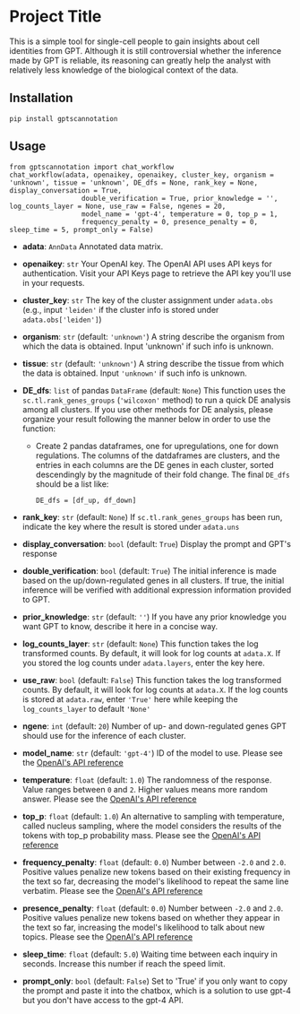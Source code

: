 # Project Title
This is a simple tool for single-cell people to gain insights about cell identities from GPT. Although it is still controversial whether the inference made by GPT is reliable, its reasoning can greatly help the analyst with relatively less knowledge of the biological context of the data.

## Installation
```
pip install gptscannotation
```

## Usage
```
from gptscannotation import chat_workflow
chat_workflow(adata, openaikey, openaikey, cluster_key, organism = 'unknown', tissue = 'unknown', DE_dfs = None, rank_key = None, display_conversation = True, 
                  double_verification = True, prior_knowledge = '', log_counts_layer = None, use_raw = False, ngenes = 20,
                  model_name = 'gpt-4', temperature = 0, top_p = 1, 
                  frequency_penalty = 0, presence_penalty = 0, sleep_time = 5, prompt_only = False)
```
- **adata**: `AnnData` Annotated data matrix.

- **openaikey**: `str` Your OpenAI key. 
The OpenAI API uses API keys for authentication. Visit your API Keys page to retrieve the API key you'll use in your requests.

- **cluster_key**: `str`
The key of the cluster assignment under `adata.obs` (e.g., input `'leiden'` if the cluster info is stored under `adata.obs['leiden']`)

- **organism**: `str` (default: `'unknown'`)
A string describe the organism from which the data is obtained. Input 'unknown' if such info is unknown.

- **tissue**: `str` (default: `'unknown'`)
A string describe the tissue from which the data is obtained. Input `'unknown'` if such info is unknown.

- **DE_dfs**: `list` of pandas `DataFrame` (default: `None`) This function uses the `sc.tl.rank_genes_groups` (`'wilcoxon'` method) to run a quick DE analysis among all clusters. If you use other methods for DE analysis, please organize your result following the manner below in order to use the function:

  - Create 2 pandas dataframes, one for upregulations, one for down regulations.
The columns of the datdaframes are clusters, and the entries in each columns are the DE genes in each cluster, sorted descendingly by the magnitude of their fold change. 
The final `DE_dfs` should be a list like:
    ```
    DE_dfs = [df_up, df_down]
    ```
- **rank_key**: `str` (default: `None`)
If `sc.tl.rank_genes_groups` has been run, indicate the key where the result is stored under `adata.uns`

- **display_conversation**: `bool` (default: `True`) Display the prompt and GPT's response

- **double_verification**: `bool` (default: `True`)
The initial inference is made based on the up/down-regulated genes in all clusters. If true, the initial inference will be verified with additional expression information provided to GPT.

- **prior_knowledge**: `str` (default: `''`)
If you have any prior knowledge you want GPT to know, describe it here in a concise way.

- **log_counts_layer**: `str` (default: `None`)
This function takes the log transformed counts. By default, it will look for log counts at `adata.X`. 
If you stored the log counts under `adata.layers`, enter the key here.

- **use_raw**: `bool` (default: `False`)
This function takes the log transformed counts. By default, it will look for log counts at `adata.X`. 
If the log counts is stored at `adata.raw`, enter `'True'` here while keeping the `log_counts_layer` to default `'None'`

- **ngene**: `int` (default: `20`) Number of up- and down-regulated genes GPT should use for the inference of each cluster.

- **model_name**: `str` (default: `'gpt-4'`)
ID of the model to use.  Please see the [OpenAI's API reference](https://platform.openai.com/docs/api-reference/introduction)

- **temperature**: `float` (default: `1.0`)
The randomness of the response. Value ranges between `0` and `2`. Higher values means more random answer. Please see the [OpenAI's API reference](https://platform.openai.com/docs/api-reference/introduction)

- **top_p**: `float` (default: `1.0`)
An alternative to sampling with temperature, called nucleus sampling, where the model considers the results of the tokens with top_p probability mass. Please see the [OpenAI's API reference](https://platform.openai.com/docs/api-reference/introduction)

- **frequency_penalty**: `float` (default: `0.0`)
Number between `-2.0` and `2.0`. Positive values penalize new tokens based on their existing frequency in the text so far, decreasing the model's likelihood to repeat the same line verbatim. Please see the [OpenAI's API reference](https://platform.openai.com/docs/api-reference/introduction)

- **presence_penalty**: `float` (default: `0.0`)
Number between `-2.0` and `2.0`. Positive values penalize new tokens based on whether they appear in the text so far, increasing the model's likelihood to talk about new topics. Please see the [OpenAI's API reference](https://platform.openai.com/docs/api-reference/introduction)

- **sleep_time**: `float` (default: `5.0`)
Waiting time between each inquiry in seconds. Increase this number if reach the speed limit.

- **prompt_only**: `bool` (default: `False`)
Set to 'True' if you only want to copy the prompt and paste it into the chatbox, which is a solution to use gpt-4 but you don't have access to the gpt-4 API.
